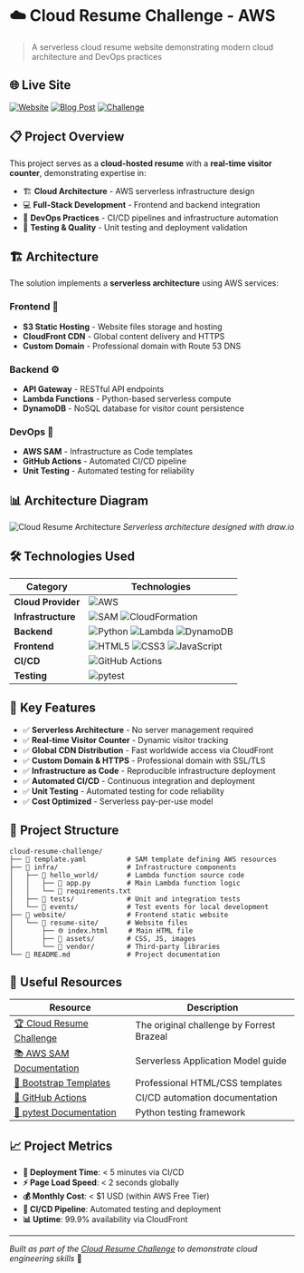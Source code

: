 # ☁️ Cloud Resume Challenge - AWS

> A serverless cloud resume website demonstrating modern cloud architecture and DevOps practices

## 🌐 Live Site

[![Website](https://img.shields.io/badge/Website-cetienne.cloud-37a779?style=for-the-badge&logo=amazonaws)](https://cetienne.cloud) [![Blog Post](https://img.shields.io/badge/Blog_Post-DevTo-37a779?style=for-the-badge&logo=dev.to)](https://dev.to/etienneci/serverless-cloud-resume-challenge-4ic7) [![Challenge](https://img.shields.io/badge/Challenge-Cloud_Resume-37a779?style=for-the-badge&logo=cloud)](https://cloudresumechallenge.dev/docs/the-challenge/aws/)

## 📋 Project Overview

This project serves as a **cloud-hosted resume** with a **real-time visitor counter**, demonstrating expertise in:

- 🏗️ **Cloud Architecture** - AWS serverless infrastructure design
- 💻 **Full-Stack Development** - Frontend and backend integration  
- 🚀 **DevOps Practices** - CI/CD pipelines and infrastructure automation
- 🧪 **Testing & Quality** - Unit testing and deployment validation

## 🏗️ Architecture

The solution implements a **serverless architecture** using AWS services:

### Frontend 🎨
- **S3 Static Hosting** - Website files storage and hosting
- **CloudFront CDN** - Global content delivery and HTTPS
- **Custom Domain** - Professional domain with Route 53 DNS

### Backend ⚙️
- **API Gateway** - RESTful API endpoints
- **Lambda Functions** - Python-based serverless compute
- **DynamoDB** - NoSQL database for visitor count persistence

### DevOps 🔄
- **AWS SAM** - Infrastructure as Code templates
- **GitHub Actions** - Automated CI/CD pipeline
- **Unit Testing** - Automated testing for reliability

## 📊 Architecture Diagram

![Cloud Resume Architecture](https://dev-to-uploads.s3.amazonaws.com/uploads/articles/u76smf6r6f8a6fundjm3.jpg)
*Serverless architecture designed with draw.io*

## 🛠️ Technologies Used

| Category | Technologies |
|----------|-------------|
| **Cloud Provider** | ![AWS](https://img.shields.io/badge/AWS-232F3E?style=flat&logo=amazon-aws&logoColor=white) |
| **Infrastructure** | ![SAM](https://img.shields.io/badge/AWS_SAM-FF9900?style=flat&logo=amazon-aws&logoColor=white) ![CloudFormation](https://img.shields.io/badge/CloudFormation-FF4B4B?style=flat&logo=amazon-aws&logoColor=white) |
| **Backend** | ![Python](https://img.shields.io/badge/Python-3776AB?style=flat&logo=python&logoColor=white) ![Lambda](https://img.shields.io/badge/AWS_Lambda-FF9900?style=flat&logo=aws-lambda&logoColor=white) ![DynamoDB](https://img.shields.io/badge/DynamoDB-4053D6?style=flat&logo=amazon-dynamodb&logoColor=white) |
| **Frontend** | ![HTML5](https://img.shields.io/badge/HTML5-E34F26?style=flat&logo=html5&logoColor=white) ![CSS3](https://img.shields.io/badge/CSS3-1572B6?style=flat&logo=css3&logoColor=white) ![JavaScript](https://img.shields.io/badge/JavaScript-F7DF1E?style=flat&logo=javascript&logoColor=black) |
| **CI/CD** | ![GitHub Actions](https://img.shields.io/badge/GitHub_Actions-2088FF?style=flat&logo=github-actions&logoColor=white) |
| **Testing** | ![pytest](https://img.shields.io/badge/pytest-0A9EDC?style=flat&logo=pytest&logoColor=white) |

## 🚀 Key Features

- ✅ **Serverless Architecture** - No server management required
- ✅ **Real-time Visitor Counter** - Dynamic visitor tracking
- ✅ **Global CDN Distribution** - Fast worldwide access via CloudFront
- ✅ **Custom Domain & HTTPS** - Professional domain with SSL/TLS
- ✅ **Infrastructure as Code** - Reproducible infrastructure deployment
- ✅ **Automated CI/CD** - Continuous integration and deployment
- ✅ **Unit Testing** - Automated testing for code reliability
- ✅ **Cost Optimized** - Serverless pay-per-use model

## 📁 Project Structure

```
cloud-resume-challenge/
├── 📄 template.yaml          # SAM template defining AWS resources
├── 📁 infra/                 # Infrastructure components
│   ├── 📁 hello_world/       # Lambda function source code
│   │   ├── 🐍 app.py         # Main Lambda function logic
│   │   └── 📄 requirements.txt
│   ├── 📁 tests/             # Unit and integration tests
│   └── 📁 events/            # Test events for local development
├── 📁 website/               # Frontend static website
│   └── 📁 resume-site/       # Website files
│       ├── 🌐 index.html     # Main HTML file
│       ├── 📁 assets/        # CSS, JS, images
│       └── 📁 vendor/        # Third-party libraries
└── 📄 README.md              # Project documentation
```

## 🔗 Useful Resources

| Resource | Description |
|----------|-------------|
| [🏆 Cloud Resume Challenge](https://cloudresumechallenge.dev/docs/the-challenge/aws/) | The original challenge by Forrest Brazeal |
| [📚 AWS SAM Documentation](https://aws.amazon.com/serverless/sam/) | Serverless Application Model guide |
| [🎨 Bootstrap Templates](https://bootstrapmade.com/) | Professional HTML/CSS templates |
| [🔧 GitHub Actions](https://docs.github.com/en/actions) | CI/CD automation documentation |
| [🧪 pytest Documentation](https://docs.pytest.org/) | Python testing framework |

## 📈 Project Metrics

- **🚀 Deployment Time**: < 5 minutes via CI/CD
- **⚡ Page Load Speed**: < 2 seconds globally
- **💰 Monthly Cost**: < $1 USD (within AWS Free Tier)
- **🔄 CI/CD Pipeline**: Automated testing and deployment
- **📊 Uptime**: 99.9% availability via CloudFront

---

*Built as part of the [Cloud Resume Challenge](https://cloudresumechallenge.dev/) to demonstrate cloud engineering skills* 🌟


